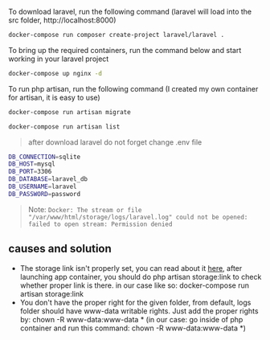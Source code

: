 To download laravel, run the following command (laravel will load into the src folder, http://localhost:8000)

```sh
docker-compose run composer create-project laravel/laravel .
```

To bring up the required containers, run the command below and start working in your laravel project
```sh
docker-compose up nginx -d
```

To run php artisan, run the following command (I created my own container for artisan, it is easy to use)
```sh
docker-compose run artisan migrate

docker-compose run artisan list
```

> after download laravel do not forget change .env file
```sh
DB_CONNECTION=sqlite
DB_HOST=mysql
DB_PORT=3306
DB_DATABASE=laravel_db
DB_USERNAME=laravel
DB_PASSWORD=password
```


> Note: `Docker: The stream or file "/var/www/html/storage/logs/laravel.log" could not be opened: failed to open stream: Permission denied`

## causes and solution

- The storage link isn't properly set, you can read about it  [here](https://laravel.com/docs/11.x/filesystem#the-public-disk), after launching app container, you should do php artisan storage:link to check whether proper link is there.
in our case like so: docker-compose run artisan storage:link
- You don't have the proper right for the given folder, from default, logs folder should have www-data writable rights.
Just add the proper rights by: chown -R www-data:www-data * (in our case: go inside of php container and run this command: chown -R www-data:www-data *)